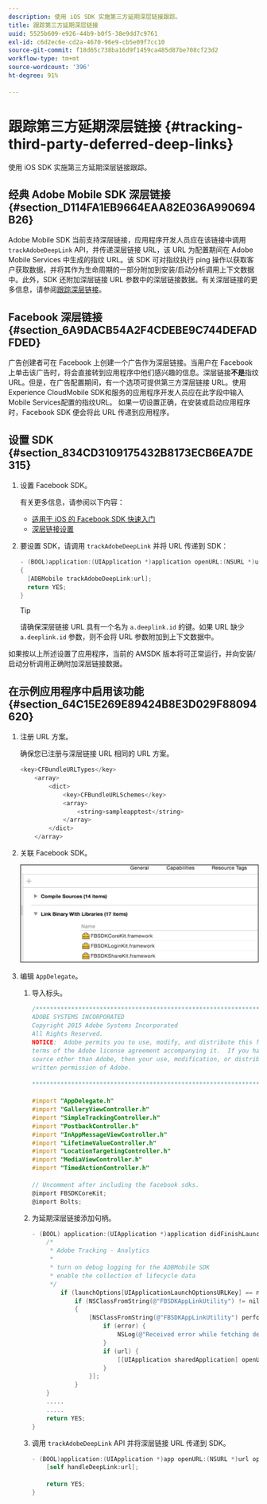 ```yaml
---
description: 使用 iOS SDK 实施第三方延期深层链接跟踪。
title: 跟踪第三方延期深层链接
uuid: 5525b609-e926-44b9-b0f5-38e9dd7c9761
exl-id: c6d2ec6e-cd2a-4670-96e9-cb5e09f7cc10
source-git-commit: f18d65c738ba16d9f1459ca485d87be708cf23d2
workflow-type: tm+mt
source-wordcount: '396'
ht-degree: 91%

---
```


# 跟踪第三方延期深层链接 {#tracking-third-party-deferred-deep-links}

使用 iOS SDK 实施第三方延期深层链接跟踪。

## 经典 Adobe Mobile SDK 深层链接 {#section_D114FA1EB9664EAA82E036A990694B26}

Adobe Mobile SDK 当前支持深层链接，应用程序开发人员应在该链接中调用 `trackAdobeDeepLink` API，并传递深层链接 URL，该 URL 为配置期间在 Adobe Mobile Services 中生成的指纹 URL。该 SDK 可对指纹执行 ping 操作以获取客户获取数据，并将其作为生命周期的一部分附加到安装/启动分析调用上下文数据中。此外，SDK 还附加深层链接 URL 参数中的深层链接数据。有关深层链接的更多信息，请参阅[跟踪深层链接](/help/ios/acquisition-main/tracking-deep-links/tracking-deep-links.md)。

## Facebook 深层链接 {#section_6A9DACB54A2F4CDEBE9C744DEFADFDED}

广告创建者可在 Facebook 上创建一个广告作为深层链接。当用户在 Facebook 上单击该广告时，将会直接转到应用程序中他们感兴趣的信息。深层链接&#x200B;**不是**&#x200B;指纹 URL。但是，在广告配置期间，有一个选项可提供第三方深层链接 URL。使用Experience CloudMobile SDK和服务的应用程序开发人员应在此字段中输入Mobile Services配置的指纹URL。 如果一切设置正确，在安装或启动应用程序时，Facebook SDK 便会将此 URL 传递到应用程序。

## 设置 SDK {#section_834CD3109175432B8173ECB6EA7DE315}

1. 设置 Facebook SDK。

   有关更多信息，请参阅以下内容：

   * [适用于 iOS 的 Facebook SDK 快速入门](https://developers.facebook.com/docs/ios/getting-started)
   * [深层链接设置](https://developers.facebook.com/docs/app-ads/deep-linking#os)

1. 要设置 SDK，请调用 `trackAdobeDeepLink` 并将 URL 传递到 SDK：

   ```objective-c
   - (BOOL)application:(UIApplication *)application openURL:(NSURL *)url sourceApplication:(NSString *)sourceApplication annotation:(id)annotation 
   { 
     [ADBMobile trackAdobeDeepLink:url]; 
     return YES; 
   }
   ```

   >[!TIP]
   >
   >请确保深层链接 URL 具有一个名为 `a.deeplink.id` 的键。如果 URL 缺少 `a.deeplink.id` 参数，则不会将 URL 参数附加到上下文数据中。

如果按以上所述设置了应用程序，当前的 AMSDK 版本将可正常运行，并向安装/启动分析调用正确附加深层链接数据。

## 在示例应用程序中启用该功能 {#section_64C15E269E89424B8E3D029F88094620}

1. 注册 URL 方案。

   确保您已注册与深层链接 URL 相同的 URL 方案。

   ```objective-c
   <key>CFBundleURLTypes</key> 
       <array> 
           <dict> 
               <key>CFBundleURLSchemes</key> 
               <array> 
                   <string>sampleapptest</string> 
               </array> 
           </dict> 
       </array>
   ```

1. 关联 Facebook SDK。

   ![Facebook 资产](assets/link-fb-sdk.jpg)

1. 编辑 `AppDelegate`。

   1. 导入标头。

      ```objective-c
      /************************************************************************* 
      ADOBE SYSTEMS INCORPORATED 
      Copyright 2015 Adobe Systems Incorporated 
      All Rights Reserved. 
      NOTICE:  Adobe permits you to use, modify, and distribute this file in accordance with the 
      terms of the Adobe license agreement accompanying it.  If you have received this file from a 
      source other than Adobe, then your use, modification, or distribution of it requires the prior 
      written permission of Adobe. 
      
      **************************************************************************/ 
      
      #import "AppDelegate.h" 
      #import "GalleryViewController.h" 
      #import "SimpleTrackingController.h" 
      #import "PostbackController.h" 
      #import "InAppMessageViewController.h" 
      #import "LifetimeValueController.h" 
      #import "LocationTargetingController.h" 
      #import "MediaViewController.h" 
      #import "TimedActionController.h"
      
      // Uncomment after including the facebook sdks. 
      @import FBSDKCoreKit; 
      @import Bolts;
      ```

   1. 为延期深层链接添加句柄。

      ```objective-c
      - (BOOL) application:(UIApplication *)application didFinishLaunchingWithOptions:(NSDictionary *)launchOptions { 
          /* 
           * Adobe Tracking - Analytics 
           * 
           * turn on debug logging for the ADBMobile SDK 
           * enable the collection of lifecycle data 
           */ 
              if (launchOptions[UIApplicationLaunchOptionsURLKey] == nil) { 
                  if (NSClassFromString(@"FBSDKAppLinkUtility") != nil) 
                  { 
                      [NSClassFromString(@"FBSDKAppLinkUtility") performSelector:@selector(fetchDeferredAppLink:) withObject:^(NSURL *url, NSError *error) { 
                          if (error) { 
                              NSLog(@"Received error while fetching deferred app link %@", error); 
                          } 
                          if (url) { 
                              [[UIApplication sharedApplication] openURL:url]; 
                          } 
                      }]; 
                  } 
          } 
          ..... 
          ..... 
          return YES; 
      }
      ```

   1. 调用 `trackAdobeDeepLink` API 并将深层链接 URL 传递到 SDK。

      ```objective-c
      - (BOOL)application:(UIApplication *)app openURL:(NSURL *)url options:(NSDictionary<NSString *, id> *)options { 
          [self handleDeepLink:url]; 
      
          return YES; 
      }
      ```
